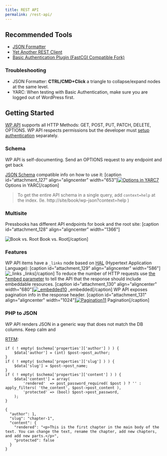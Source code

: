 ```yaml
---
title: REST API
permalink: /rest-api/
---
```

## Recommended Tools

* [JSON Formatter][1]  
* [Yet Another REST Client][2]  
* [Basic Authentication Plugin (FastCGI Compatible Fork)][3]

### Troubleshooting

* JSON Formatter: **CTRL/CMD+Click** a triangle to collapse/expand nodes at the same level.  
* YARC: When testing with Basic Authentication, make sure you are logged out of WordPress first.

## Getting Started

[WP API][4] supports all HTTP Methods: GET, POST, PUT, PATCH, DELETE, OPTIONS. WP API respects permissions but the developer must [setup authentication][5] separately.

### Schema

WP API is self-documenting. Send an OPTIONS request to any endpoint and get back

[JSON Schema][6] compatible info on how to use it: [caption id="attachment_127" align="aligncenter" width="653"][![Options in YARC](https://pressbooks.org/app/uploads/sites/2/2017/07/options.png)][7][7] Options in YARC[/caption]

> To get the entire API schema in a single query, add `context=help` at the index. (Ie. http://site/book/wp-json?context=help )

### Multisite

Pressbooks has different API endpoints for book and the root site: [caption id="attachment_128" align="aligncenter" width="1366"]

![Book vs. Root](https://pressbooks.org/app/uploads/sites/2/2017/07/namespaces.png) Book vs. Root[/caption]

### Features

WP API items have a `_links` node based on [HAL][8] (Hypertext Application Language): [caption id="attachment_129" align="aligncenter" width="586"]![_links](https://pressbooks.org/app/uploads/sites/2/2017/07/links.png) _links[/caption] To reduce the number of HTTP requests use [the *embed parameter][9] to tell the API that the response should include embeddable resources. [caption id="attachment_130" align="aligncenter" width="680"][![_embedded](https://pressbooks.org/app/uploads/sites/2/2017/07/embeded.png)][9][10] _embedded[/caption] WP API exposes pagination info in the response header. [caption id="attachment_131" align="aligncenter" width="1024"][![Pagination](https://pressbooks.org/app/uploads/sites/2/2017/07/pagination.png)][10][11] Pagination[/caption]

### PHP to JSON

WP API renders JSON in a generic way that does not match the DB columns. Keep calm and

[RTFM][12]:

```
if ( ! empty( $schema['properties']['author'] ) ) {
    $data['author'] = (int) $post->post_author;
}
if ( ! empty( $schema['properties']['slug'] ) ) {
    $data['slug'] = $post->post_name;
}
if ( ! empty( $schema['properties']['content'] ) ) {
    $data['content'] = array(
        'rendered'  => post_password_required( $post ) ? '' : apply_filters( 'the_content', $post->post_content ),
        'protected' => (bool) $post->post_password,
    );
}
```

```
{
  "author": 1,
  "slug": "chapter-1",
  "content": {
    "rendered": "<p>This is the first chapter in the main body of the text. You can change the text, rename the chapter, add new chapters, and add new parts.</p>",
    "protected": false
  }
}
```

 [1]: https://github.com/callumlocke/json-formatter  
 [2]: https://github.com/paulhitz/yet-another-rest-client  
 [3]: https://github.com/eventespresso/Basic-Auth  
 [4]: https://developer.wordpress.org/rest-api/  
 [5]: https://developer.wordpress.org/rest-api/using-the-rest-api/authentication/#authentication-plugins  
 [6]: http://json-schema.org/  
 [7]: https://pressbooks.org/app/uploads/sites/2/2017/07/options.png  
 [8]: http://stateless.co/hal_specification.html  
 [9]: https://developer.wordpress.org/rest-api/using-the-rest-api/global-parameters/#*embed  
 [10]: https://pressbooks.org/app/uploads/sites/2/2017/07/embeded.png  
 [11]: https://pressbooks.org/app/uploads/sites/2/2017/07/pagination.png  
 [12]: https://developer.wordpress.org/rest-api/reference/posts/
